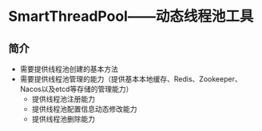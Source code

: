 # SmartThreadPool——动态线程池工具
## 简介

- 需要提供线程池创建的基本方法
- 需要提供线程池管理的能力（提供基本本地缓存、Redis、Zookeeper、Nacos以及etcd等存储的管理能力）
  - 提供线程池注册能力
  - 提供线程池配置信息动态修改能力
  - 提供线程池删除能力